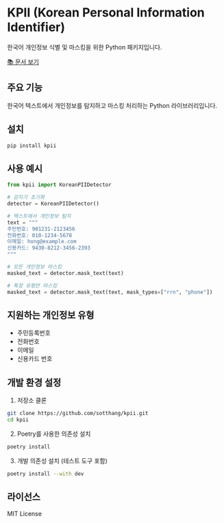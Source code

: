 # KPII (Korean Personal Information Identifier)

한국어 개인정보 식별 및 마스킹을 위한 Python 패키지입니다.

[📚 문서 보기](https://sotthang.github.io/kpii)

## 주요 기능

한국어 텍스트에서 개인정보를 탐지하고 마스킹 처리하는 Python 라이브러리입니다.

## 설치

```bash
pip install kpii
```

## 사용 예시

```python
from kpii import KoreanPIIDetector

# 감지기 초기화
detector = KoreanPIIDetector()

# 텍스트에서 개인정보 탐지
text = """
주민번호: 901231-2123456
전화번호: 010-1234-5678
이메일: hong@example.com
신용카드: 9430-8212-3456-2393
"""

# 모든 개인정보 마스킹
masked_text = detector.mask_text(text)

# 특정 유형만 마스킹
masked_text = detector.mask_text(text, mask_types=["rrn", "phone"])
```

## 지원하는 개인정보 유형

- 주민등록번호
- 전화번호
- 이메일
- 신용카드 번호

## 개발 환경 설정

1. 저장소 클론
```bash
git clone https://github.com/sotthang/kpii.git
cd kpii
```

2. Poetry를 사용한 의존성 설치
```bash
poetry install
```

3. 개발 의존성 설치 (테스트 도구 포함)
```bash
poetry install --with dev
```

## 라이선스

MIT License

